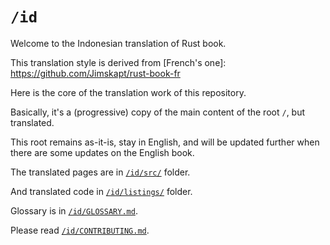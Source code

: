 # `/id`

Welcome to the Indonesian translation of Rust book.

This translation style is derived from [French's one]:
https://github.com/Jimskapt/rust-book-fr

Here is the core of the translation work of this repository.

Basically, it's a (progressive) copy of the main content of the root `/`, but
translated.

This root remains as-it-is, stay in English, and will be updated further when
there are some updates on the English book.

The translated pages are in [`/id/src/`][] folder.

And translated code in [`/id/listings/`][] folder.

Glossary is in [`/id/GLOSSARY.md`][].

Please read [`/id/CONTRIBUTING.md`][].

<!-- LINKS : -->

[`/id/src/`]:
https://github.com/atriwidada/rust-lang-book-id/tree/id-release/id/src/

[`/id/listings/`]:
https://github.com/atriwidada/rust-lang-book-id/tree/id-release/id/listings/

[`/id/GLOSSARY.md`]:
https://github.com/atriwidada/rust-lang-book-id/tree/id-release/id/GLOSSARY.md

[`/id/CONTRIBUTING.md`]:
https://github.com/atriwidada/rust-lang-book-id/tree/id-release/id/CONTRIBUTING.md
